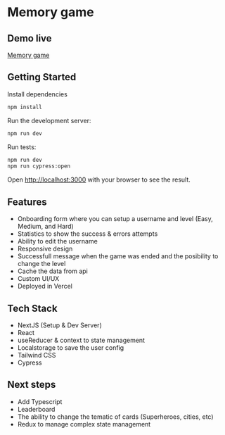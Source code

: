 # Memory game

## Demo live

[Memory game](https://memory-game-mateoolarte.vercel.app/)

## Getting Started

Install dependencies

```bash
npm install
```

Run the development server:

```bash
npm run dev
```

Run tests:

```bash
npm run dev
npm run cypress:open
```

Open [http://localhost:3000](http://localhost:3000) with your browser to see the result.

## Features

- Onboarding form where you can setup a username and level (Easy, Medium, and Hard)
- Statistics to show the success & errors attempts
- Ability to edit the username
- Responsive design
- Successfull message when the game was ended and the posibility to change the level
- Cache the data from api
- Custom UI/UX
- Deployed in Vercel

## Tech Stack

- NextJS (Setup & Dev Server)
- React
- useReducer & context to state management
- Localstorage to save the user config
- Tailwind CSS
- Cypress

## Next steps

- Add Typescript
- Leaderboard
- The ability to change the tematic of cards (Superheroes, cities, etc)
- Redux to manage complex state management
